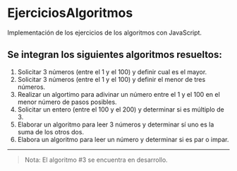 # EjerciciosAlgoritmos
Implementación de los ejercicios de los algoritmos con JavaScript.

## Se integran los siguientes algoritmos resueltos:

1. Solicitar 3 números (entre el 1 y el 100)  y definir cual es el mayor.
2. Solicitar 3 números (entre el 1 y el 100)  y definir el menor de tres números.
3. Realizar un algortimo para adivinar un número entre el 1 y el 100 en el menor número de pasos posibles.
4. Solicitar un entero (entre el 100 y el 200) y determinar si es múltiplo de 3.
5. Elaborar un algoritmo para leer 3 números y determinar sí uno es la suma de los otros dos.
6. Elabora un algoritmo para leer un número y determinar si es par o impar.

---

>Nota: El algoritmo #3 se encuentra en desarrollo.

